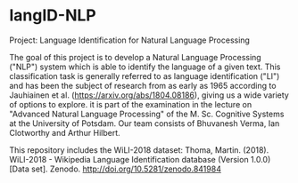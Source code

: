 # langID-NLP
Project: Language Identification for Natural Language Processing

The goal of this project is to develop a Natural Language Processing ("NLP") system which is able to identify the language of a given text. This classification task is generally referred to as language identification ("LI") and has been the subject of research from as early as 1965 according to Jauhiainen et al. (https://arxiv.org/abs/1804.08186), giving us a wide variety of options to explore. it is part of the examination in the lecture on "Advanced Natural Language Processing" of the M. Sc. Cognitive Systems at the University of Potsdam. Our team consists of Bhuvanesh Verma, Ian Clotworthy and Arthur Hilbert.

This repository includes the WiLI-2018 dataset:
Thoma, Martin. (2018). WiLI-2018 - Wikipedia Language Identification database (Version 1.0.0) [Data set]. Zenodo. http://doi.org/10.5281/zenodo.841984
